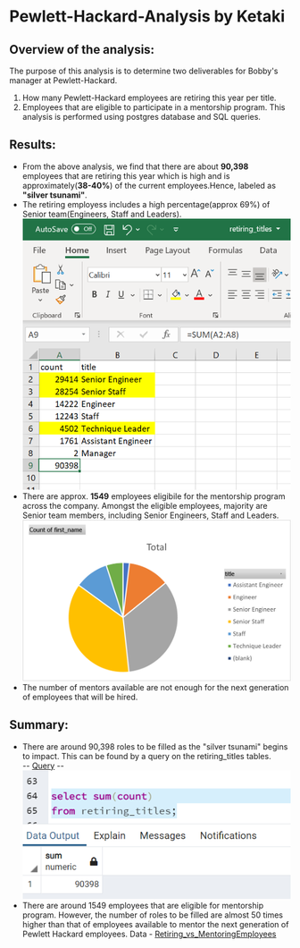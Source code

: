 # Pewlett-Hackard-Analysis by Ketaki
## Overview of the analysis:
The purpose of this analysis is to determine two deliverables for Bobby's manager at Pewlett-Hackard.
1. How many Pewlett-Hackard employees are retiring this year per title.
2. Employees that are eligible to participate in a mentorship program.
This analysis is performed using postgres database and SQL queries.
## Results:
- From the above analysis, we find that there are about **90,398** employees that are retiring this year which is high and is approximately(**38-40%**) of the current employees.Hence, labeled as **"silver tsunami"**.
- The retiring employess includes a high percentage(approx 69%) of Senior team(Engineers, Staff and Leaders).![](https://github.com/ketpradh/Pewlett-Hackard-Analysis/blob/main/Retiring_Titles.PNG)
- There are approx. **1549** employees eligibile for the mentorship program across the company. Amongst the eligible employees, majority are Senior team members, including Senior Engineers, Staff and Leaders. ![](https://github.com/ketpradh/Pewlett-Hackard-Analysis/blob/main/Mentorship_data.png)
- The number of mentors available are not enough for the next generation of employees that will be hired.
## Summary:
- There are around 90,398 roles to be filled as the "silver tsunami" begins to impact.
This can be found by a query on the retiring_titles tables.  
-- [Query](https://github.com/ketpradh/Pewlett-Hackard-Analysis/blob/main/Retiring_employees_count.sql)
--  ![](https://github.com/ketpradh/Pewlett-Hackard-Analysis/blob/main/Total_Retiring_employees.PNG)
- There are around 1549 employees that are eligible for mentorship program. However, the number of roles to be filled are almost 50 times higher than that of employees available to mentor the next generation of Pewlett Hackard employees. Data - [Retiring_vs_MentoringEmployees](https://github.com/ketpradh/Pewlett-Hackard-Analysis/blob/main/Retiring_vs_Mentoring_EmpperDept.csv)
